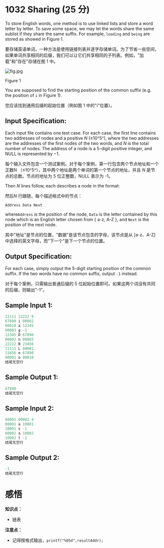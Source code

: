 # 1032 Sharing (25 分)

To store English words, one method is to use linked lists and store a word letter by letter. To save some space, we may let the words share the same sublist if they share the same suffix. For example, `loading` and `being` are stored as showed in Figure 1.

要存储英语单词，一种方法是使用链接列表并逐字存储单词。为了节省一些空间，如果单词共享相同的后缀，我们可以让它们共享相同的子列表。例如，"加载"和"存在"存储在图 1 中。

![fig.jpg](https://images.ptausercontent.com/ef0a1fdf-3d9f-46dc-9a27-21f989270fd4.jpg)

Figure 1

You are supposed to find the starting position of the common suffix (e.g. the position of `i` in Figure 1).

您应该找到通用后缀的起始位置（例如图 1 中的"i"位置）。

## Input Specification:

Each input file contains one test case. For each case, the first line contains two addresses of nodes and a positive *N* (≤10^5^), where the two addresses are the addresses of the first nodes of the two words, and *N* is the total number of nodes. The address of a node is a 5-digit positive integer, and NULL is represented by −1.

每个输入文件包含一个测试案例。对于每个案例，第一行包含两个节点地址和一个正数N （≤10^5^），其中两个地址是两个单词的第一个节点的地址，并且 *N* 是节点的总数。节点的地址为 5 位正整数，NULL 表示为 -1。

Then *N* lines follow, each describes a node in the format:

然后*N* 行跟随，每个描述格式中的节点：

```
Address Data Next
```

where`Address` is the position of the node, `Data` is the letter contained by this node which is an English letter chosen from { a-z, A-Z }, and `Next` is the position of the next node.

其中"地址"是节点的位置，"数据"是该节点包含的字母，该节点是从 [a-z、A-Z] 中选择的英文字母，而"下一个"是下一个节点的位置。

## Output Specification:

For each case, simply output the 5-digit starting position of the common suffix. If the two words have no common suffix, output `-1` instead.

对于每个案例，只需输出普通后缀的 5 位起始位置即可。如果这两个词没有共同的后缀，则输出"-1"。

## Sample Input 1:

```cpp
11111 22222 9
67890 i 00002
00010 a 12345
00003 g -1
12345 D 67890
00002 n 00003
22222 B 23456
11111 L 00001
23456 e 67890
00001 o 00010
结尾无空行
```

## Sample Output 1:

```cpp
67890
结尾无空行
```

## Sample Input 2:

```cpp
00001 00002 4
00001 a 10001
10001 s -1
00002 a 10002
10002 t -1
结尾无空行
```

## Sample Output 2:

```cpp
-1
结尾无空行
```

# 感悟

**知识点：**

- 链表

**注意点：**

- 记得按格式输出，`printf("%05d",resultAddr);`